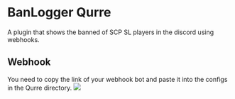 # BanLogger Qurre
A plugin that shows the banned of SCP SL players in the discord using webhooks.

## Webhook
You need to copy the link of your webhook bot and paste it into the configs in the Qurre directory.
![](https://github.com/KoT0XleB/BanLogger/blob/main/Discord.png?raw=true)
